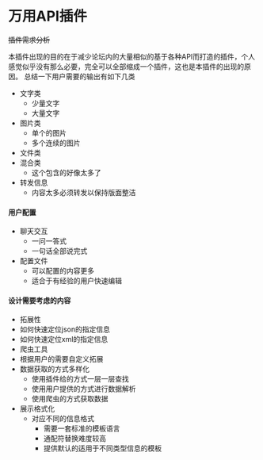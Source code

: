 # 万用API插件
~~插件需求分析~~ 

本插件出现的目的在于减少论坛内的大量相似的基于各种API而打造的插件，个人感觉似乎没有那么必要，完全可以全部缩成一个插件，这也是本插件的出现的原因。
总结一下用户需要的输出有如下几类
- 文字类
  - 少量文字
  - 大量文字
- 图片类
  - 单个的图片
  - 多个连续的图片
- 文件类
- 混合类
  - 这个包含的好像太多了
- 转发信息
  - 内容太多必须转发以保持版面整洁

#### 用户配置
- 聊天交互
  - 一问一答式
  - 一句话全部说完式
- 配置文件
  - 可以配置的内容更多
  - 适合于有经验的用户快速编辑

#### 设计需要考虑的内容
- 拓展性
- 如何快速定位json的指定信息
- 如何快速定位xml的指定信息
- 爬虫工具
- 根据用户的需要自定义拓展
- 数据获取的方式多样化
  - 使用插件给的方式一层一层查找
  - 使用用户提供的方式进行数据解析
  - 使用爬虫的方式获取数据
- 展示格式化
  - 对应不同的信息格式
    - 需要一套标准的模板语言
    - 通配符替换难度较高
    - 提供默认的适用于不同类型信息的模板